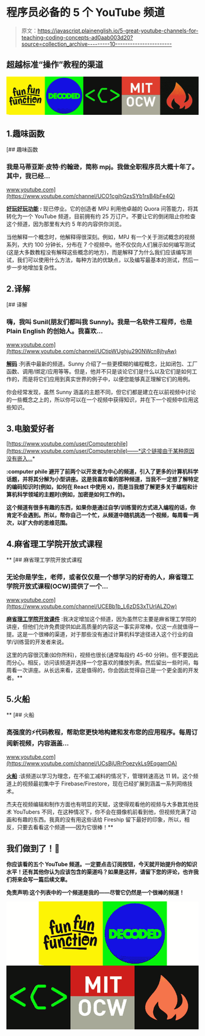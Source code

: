 # 程序员必备的 5 个 YouTube 频道

> 原文：<https://javascript.plainenglish.io/5-great-youtube-channels-for-teaching-coding-concepts-ad0aab003d20?source=collection_archive---------10----------------------->

## 超越标准“操作”教程的渠道

![](img/b3e7f79c9b6d48071ce5d52e3968632e.png)

## 1.趣味函数

[](https://www.youtube.com/channel/UCO1cgjhGzsSYb1rsB4bFe4Q) [## 趣味函数

### 我是马蒂亚斯·皮特·约翰逊，简称 mpj。我做全职程序员大概十年了。其中，我已经…

www.youtube.com](https://www.youtube.com/channel/UCO1cgjhGzsSYb1rsB4bFe4Q) 

[**好玩好玩功能**](https://www.youtube.com/channel/UCO1cgjhGzsSYb1rsB4bFe4Q) **:** 现已停业。它的创造者 MPJ 利用他卓越的 Quora 问答能力，将其转化为一个 YouTube 频道，目前拥有约 25 万订户。不要让它的倒闭阻止你检查这个频道，因为那里有大约 5 年的内容供你浏览。

当他解释一个概念时，他解释得很深刻。例如，MPJ 有一个关于测试概念的视频系列，大约 100 分钟长，分布在 7 个视频中。他不仅仅向人们展示如何编写测试(这是大多数教程没有解释这些概念的地方)，而是解释了为什么我们应该编写测试，我们可以使用什么方法，每种方法的优缺点，以及编写最基本的测试，然后一步一步地增加复杂性。

## 2.译解

[](https://www.youtube.com/channel/UCtipWUghju290NWcn8jhyAw) [## 译解

### 嗨，我叫 Sunil(朋友们都叫我 Sunny)。我是一名软件工程师，也是 Plain English 的创始人。我喜欢…

www.youtube.com](https://www.youtube.com/channel/UCtipWUghju290NWcn8jhyAw) 

[**解码**](https://www.youtube.com/channel/UCtipWUghju290NWcn8jhyAw) :列表中最新的频道。Sunny 介绍了一些更模糊的编程概念，比如闭包、工厂函数、调用/绑定/应用等等。但是，他并不只是谈论它们是什么以及它们是如何工作的，而是将它们应用到真实世界的例子中，以便您能够真正理解它们的用例。

你会经常发现，虽然 Sunny 涵盖的主题不同，但它们都是建立在以前视频中讨论的一些概念之上的，所以你可以在一个视频中获得知识，并在下一个视频中应用这些知识。

## 3.电脑爱好者

[https://www.youtube.com/user/Computerphile](https://www.youtube.com/user/Computerphile)——*这个链接由于某种原因没有嵌入…*

[](https://www.youtube.com/user/Computerphile)**:computer phile 避开了前两个以开发者为中心的频道，引入了更多的计算机科学话题，并将其分解为小型讲座。这是我喜欢看的那种频道，当我不一定想了解特定的编码知识时(例如，如何在 React 中使用 x)，而是当我想了解更多关于编程和计算机科学领域的主题时(例如，加密是如何工作的)。**

**这个频道有很多有趣的东西，如果你是通过自学/训练营的方式进入编程的话，你肯定不会遇到。所以，帮你自己一个忙，从频道中随机挑选一个视频，每周看一两次，以扩大你的思维范围。**

## **4.麻省理工学院开放式课程**

**[](https://www.youtube.com/channel/UCEBb1b_L6zDS3xTUrIALZOw) [## 麻省理工学院开放式课程

### 无论你是学生，老师，或者仅仅是一个想学习的好奇的人，麻省理工学院开放式课程(OCW)提供了一个…

www.youtube.com](https://www.youtube.com/channel/UCEBb1b_L6zDS3xTUrIALZOw) 

[**麻省理工学院开放课件**](https://www.youtube.com/channel/UCEBb1b_L6zDS3xTUrIALZOw) :我决定增加这个频道，因为虽然它主要是麻省理工学院的讲座，但他们允许免费提供如此高质量的内容这一事实非常棒，仅这一点就值得一提。这是一个很棒的渠道，对于那些没有通过计算机科学途径进入这个行业的自学/训练营的开发者来说。

这里的内容很沉重(如你所料)，视频也很长(通常每段约 45-60 分钟)。但不要因此而分心。相反，访问该频道并选择一个您喜欢的播放列表。然后留出一些时间，每周看一次讲座。从长远来看，这是值得的，你会因此觉得自己是一个更全面的开发者。** 

## **5.火船**

**[](https://www.youtube.com/channel/UCsBjURrPoezykLs9EqgamOA) [## 火船

### 高强度的⚡代码教程，帮助您更快地构建和发布您的应用程序。每周订阅新视频，内容涵盖…

www.youtube.com](https://www.youtube.com/channel/UCsBjURrPoezykLs9EqgamOA) 

[**火船**](https://www.youtube.com/channel/UCsBjURrPoezykLs9EqgamOA) :该频道以学习为理念，在不偷工减料的情况下，管理转速高达 11 转。这个频道上的视频最初集中于 Firebase/Firestore，现在已经扩展到涵盖一系列网络技术。

杰夫在视频编辑和制作方面也有明显的天赋，这使得观看他的视频与大多数其他技术 YouTubers 不同，在这种情况下，你不会在摄像机前看到他，但视频充满了动画和有趣的东西。我真的没有用这些话给 Fireship 留下最好的印象，所以，相反，只要去看看这个频道——因为它很棒！** 

## **我们做到了！🎉**

**你应该看的五个 YouTube 频道。一定要点击订阅按钮，今天就开始提升你的知识水平！还有其他你认为应该包含的渠道吗？如果是这样，请留下您的评论，也许我们将来会写一篇后续文章。**

**免责声明:这个列表中的一个频道是我的——尽管它仍然是一个很棒的频道！**

**![](img/443d6232d9f755529d445fc582f6e6fe.png)**